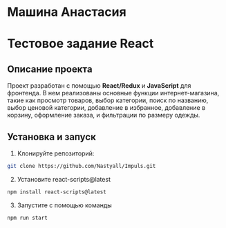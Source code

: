 # Машина Анастасия
# Тестовое задание React

## Описание проекта
Проект разработан с помощью **React/Redux** и **JavaScript** для фронтенда. В нем реализованы основные функции интернет-магазина, такие как просмотр товаров, выбор категории, поиск по названию, выбор ценовой категории, добавление в избранное, добавление в корзину, оформление заказа, и фильтрации по размеру одежды.

## Установка и запуск 
1. Клонируйте репозиторий:
```bash
git clone https://github.com/Nastyall/Impuls.git
```

2. Установите react-scripts@latest
```bash
npm install react-scripts@latest
```
3. Запустите с помощью команды 
```bash
npm run start
